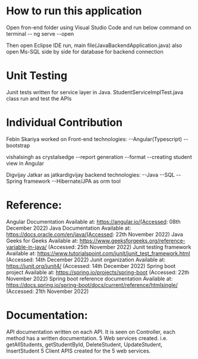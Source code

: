 # How to run this application

Open fron-end folder using Visual Studio Code and run below command on terminal
-- ng serve --open

Then open Eclipse IDE run, main file(JavaBackendApplication.java)
also open Ms-SQL side by side for database for backend connection

# Unit Testing

Junit tests written for service layer in Java.
StudentServiceImplTest.java class run and test the APIs

# Individual Contribution

Febin Skariya worked on Front-end technologies:
--Angular(Typescript)
--bootstrap

vishalsingh as crystalsedge
--report generation
--format
--creating student view in Angular


Digvijay Jatkar as jatkardigvijay
backend technologies:
--Java
--SQL
--Spring framework
--Hibernate/JPA as orm tool


# Reference:
Angular Documentation Available at: https://angular.io/(Accessed: 08th December 2022)
Java Documentation Available at: https://docs.oracle.com/en/java/(Accessed: 22th November 2022)
Java Geeks for Geeks Available at: https://www.geeksforgeeks.org/reference-variable-in-java/ (Accessed: 25th November 2022)
Junit testing framework Available at: https://www.tutorialspoint.com/junit/junit_test_framework.html (Accessed: 14th December 2022)
Junit organization Available at: https://junit.org/junit4/ (Accessed: 14th December 2022)
Spring boot project Available at: https://spring.io/projects/spring-boot (Accessed: 22th November 2022)
Spring boot reference documentation Available at: https://docs.spring.io/spring-boot/docs/current/reference/htmlsingle/ (Accessed: 21th November 2022)

# Documentation:
API documentation written on each API. It is seen on Controller, each method has a written documentation.
5 Web services created. i.e. getAllStudents, getStudentById, DeleteStudent, UpdateStudent, InsertStudent
5 Client APIS created for the 5 web services.

